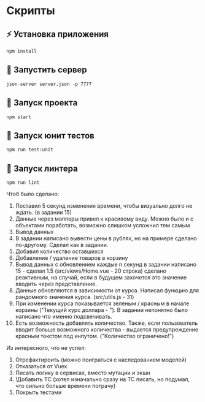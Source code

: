 # Скрипты

## ⚡ Установка приложения

```
npm install
```

## 🧬 Запустить сервер

```
json-server server.json -p 7777
```

## 🚀 Запуск проекта

```
npm start
```


## 🧪 Запуск юнит тестов

```
npm run test:unit
```

## 🎯 Запуск линтера
```
npm run lint
```
Чтоб было сделано:
1. Поставил 5 секунд изменения времени, чтобы визуально долго не ждать. (в задании 15)
2. Данные через мапперы привел к красивому виду. Можно было и с объектами поработать, возможно слишком усложнил тем самым
3. Вывод данных
4. В задании написано вывести цены в рублях, но на примере сделано по-другому. Сделал как в задании.
5. Добавил количество оставшихся
6. Добавление / удаление товаров в корзину
7. Вывод данных с обновлением каждые n секунд в задании написано 15 - сделал 1.5 (src/views/Home.vue - 20 строка) сделано реактивным, на случай, если в будущем захочется это значение вводить через представление.
8. Данные обновляются в зависимости от курса. Написал функцию для рандомного значения курса. (src/utils.js - 31)
9. При изменении курса показывается зеленым / красным в начале корзины ("Текущий курс доллара - "). В задании непонятно было написано что именно подсвечивать.
10. Есть возможность добавлять количество. Также, если пользователь вводит больше возможного количества - выдается предупреждение красным текстом под инпутом. ("Количество ограничено!")

Из интересного, что не успел:
1. Отрефактироить (можно поиграться с наследованием моделей)
2. Отказаться от Vuex.
3. Писать логику в сервисах, вместо мутации и экшн
4. !Добавить ТС (хотел изначально сразу на ТС писать, но подумал, что сильно больше времени потрачу)
5. Покрыть тестами
